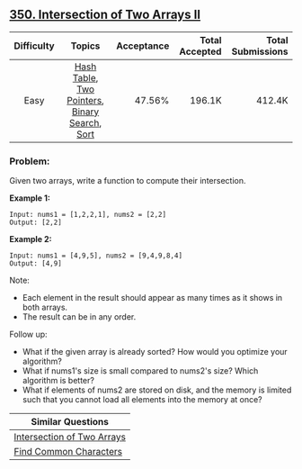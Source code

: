 ## [350. Intersection of Two Arrays II](https://leetcode.com/problems/intersection-of-two-arrays-ii/)

| Difficulty | Topics | Acceptance | Total Accepted | Total Submissions |
| :-: | :-: | --: | --: | --: |
| Easy | [Hash Table](https://leetcode.com/tag/hash-table/), [Two Pointers](https://leetcode.com/tag/two-pointers/), [Binary Search](https://leetcode.com/tag/binary-search/), [Sort](https://leetcode.com/tag/sort/) | 47.56% | 196.1K | 412.4K |

### Problem:

Given two arrays, write a function to compute their intersection.

**Example 1:**

```
Input: nums1 = [1,2,2,1], nums2 = [2,2]
Output: [2,2]
```

**Example 2:**

```
Input: nums1 = [4,9,5], nums2 = [9,4,9,8,4]
Output: [4,9]
```

Note:

- Each element in the result should appear as many times as it shows in both arrays.
- The result can be in any order.

Follow up:

- What if the given array is already sorted? How would you optimize your algorithm?
- What if nums1's size is small compared to nums2's size? Which algorithm is better?
- What if elements of nums2 are stored on disk, and the memory is limited such that you cannot load all elements into the memory at once?

| Similar Questions |
| --- |
| [Intersection of Two Arrays](https://leetcode.com/problems/intersection-of-two-arrays/) |
| [Find Common Characters](https://leetcode.com/problems/find-common-characters/) |
